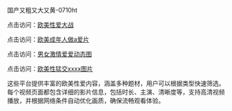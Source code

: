 国产又粗又大又黄-0710ht

点击访问：<a href="https://heiliaoe8ajia.pages.dev">欧美性爱大战</a>

点击访问：<a href="https://heiliaozj3tjd.pages.dev">欧美成年人做a爱片</a>

点击访问：<a href="https://heiliaoxqkkct.pages.dev">男女激情爱爱动态图</a>

点击访问：<a href="https://heiliaoxwd5i8.pages.dev">欧美性猛交xxxx图片</a>

这些平台提供丰富的欧美性爱内容，涵盖多种题材，用户可以根据类型快速筛选。每个视频页面都包含详细的影片信息，包括时长、主演、清晰度等，支持高清视频播放，并根据网络条件自动优化画质，确保流畅观看体验。

<span style="display:none;">[Canonical link](）</span>
